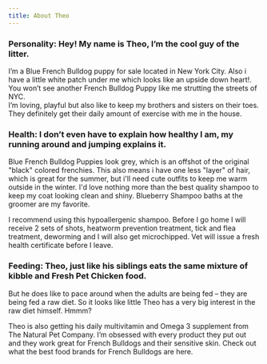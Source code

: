 ```yaml
---
title: About Theo
---
```


### Personality: Hey! My name is Theo, I’m the cool guy of the litter. 
I’m a Blue French Bulldog puppy for sale located in New York City. Also i have a little white patch under me which looks like an upside down heart!. 
You won’t see another French Bulldog Puppy like me strutting the streets of NYC.  
I’m loving, playful but also like to keep my brothers and sisters on their toes. They definitely get their daily amount of exercise with me in the house.

### Health: I don’t even have to explain how healthy I am, my running around and jumping explains it. 
Blue French Bulldog Puppies look grey, which is an offshot of the original "black" colored frenchies. This also means i have one less "layer" of hair, which is great for the summer, but i'll need cute outfits to keep me warm outside in the winter.  I'd love nothing more than the best quality shampoo to keep my coat looking clean and shiny. Blueberry Shampoo baths at the groomer are my favorite. 

I recommend using this hypoallergenic shampoo. 
Before I go home I will receive 2 sets of shots, heatworm prevention treatment, tick and flea treatment, deworming and I will also get microchipped. 
Vet will issue a fresh health certificate before I leave.
 
### Feeding: Theo, just like his siblings eats the same mixture of kibble and Fresh Pet Chicken food. 
But he does like to pace around when the adults are being fed – they are being fed a raw diet. So it looks like little Theo has a very big interest in the raw diet himself. Hmmm?

Theo is also getting his daily multivitamin and Omega 3 supplement from The Natural Pet Company. I’m obsessed with every product they put out and they work great for French Bulldogs and their sensitive skin.
Check out what the best food brands for French Bulldogs are here.	


